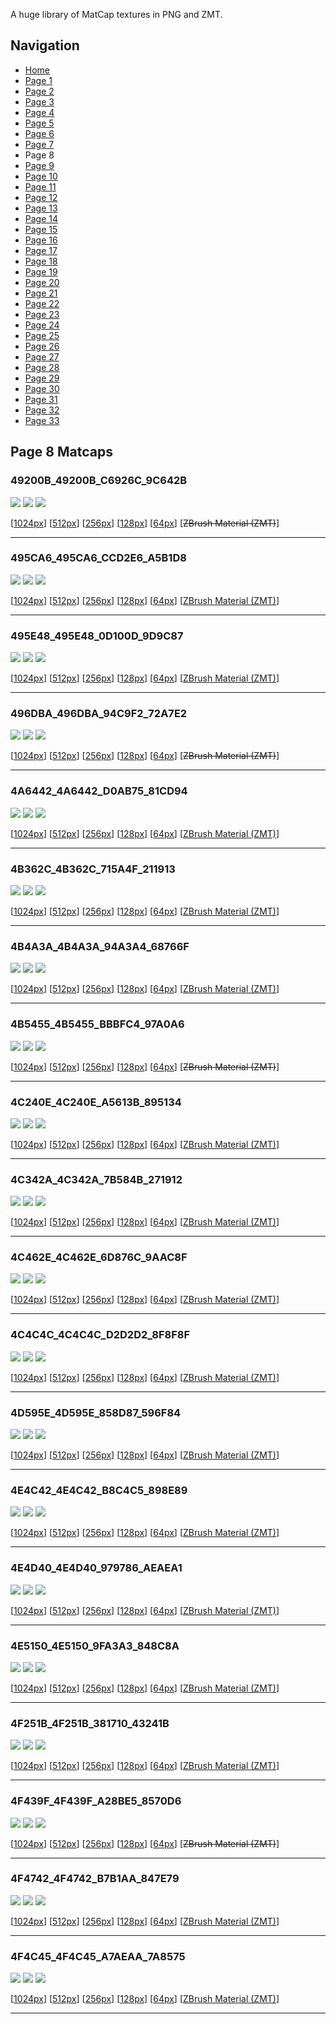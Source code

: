 A huge library of MatCap textures in PNG and ZMT.


## Navigation
* [Home](/)
* [Page 1](PAGE-1.md)
* [Page 2](PAGE-2.md)
* [Page 3](PAGE-3.md)
* [Page 4](PAGE-4.md)
* [Page 5](PAGE-5.md)
* [Page 6](PAGE-6.md)
* [Page 7](PAGE-7.md)
* Page 8
* [Page 9](PAGE-9.md)
* [Page 10](PAGE-10.md)
* [Page 11](PAGE-11.md)
* [Page 12](PAGE-12.md)
* [Page 13](PAGE-13.md)
* [Page 14](PAGE-14.md)
* [Page 15](PAGE-15.md)
* [Page 16](PAGE-16.md)
* [Page 17](PAGE-17.md)
* [Page 18](PAGE-18.md)
* [Page 19](PAGE-19.md)
* [Page 20](PAGE-20.md)
* [Page 21](PAGE-21.md)
* [Page 22](PAGE-22.md)
* [Page 23](PAGE-23.md)
* [Page 24](PAGE-24.md)
* [Page 25](PAGE-25.md)
* [Page 26](PAGE-26.md)
* [Page 27](PAGE-27.md)
* [Page 28](PAGE-28.md)
* [Page 29](PAGE-29.md)
* [Page 30](PAGE-30.md)
* [Page 31](PAGE-31.md)
* [Page 32](PAGE-32.md)
* [Page 33](PAGE-33.md)
## Page 8 Matcaps
### 49200B_49200B_C6926C_9C642B
![](preview/49200B_49200B_C6926C_9C642B-preview.png)
![](thumbnail/49200B_49200B_C6926C_9C642B.jpg)
![](palette/49200B_49200B_C6926C_9C642B-palette.png)

[[1024px](https://github.com/nidorx/matcaps/raw/master/1024/49200B_49200B_C6926C_9C642B.png)]
[[512px](https://github.com/nidorx/matcaps/raw/master/512/49200B_49200B_C6926C_9C642B-512px.png)]
[[256px](https://github.com/nidorx/matcaps/raw/master/256/49200B_49200B_C6926C_9C642B-256px.png)]
[[128px](https://github.com/nidorx/matcaps/raw/master/128/49200B_49200B_C6926C_9C642B-128px.png)]
[[64px](https://github.com/nidorx/matcaps/raw/master/64/49200B_49200B_C6926C_9C642B-64px.png)]
[~~ZBrush Material (ZMT)~~]

---
### 495CA6_495CA6_CCD2E6_A5B1D8
![](preview/495CA6_495CA6_CCD2E6_A5B1D8-preview.png)
![](thumbnail/495CA6_495CA6_CCD2E6_A5B1D8.jpg)
![](palette/495CA6_495CA6_CCD2E6_A5B1D8-palette.png)

[[1024px](https://github.com/nidorx/matcaps/raw/master/1024/495CA6_495CA6_CCD2E6_A5B1D8.png)]
[[512px](https://github.com/nidorx/matcaps/raw/master/512/495CA6_495CA6_CCD2E6_A5B1D8-512px.png)]
[[256px](https://github.com/nidorx/matcaps/raw/master/256/495CA6_495CA6_CCD2E6_A5B1D8-256px.png)]
[[128px](https://github.com/nidorx/matcaps/raw/master/128/495CA6_495CA6_CCD2E6_A5B1D8-128px.png)]
[[64px](https://github.com/nidorx/matcaps/raw/master/64/495CA6_495CA6_CCD2E6_A5B1D8-64px.png)]
[[ZBrush Material (ZMT)](https://github.com/nidorx/matcaps/raw/master/zmt/495CA6_495CA6_CCD2E6_A5B1D8.zmt)]

---
### 495E48_495E48_0D100D_9D9C87
![](preview/495E48_495E48_0D100D_9D9C87-preview.png)
![](thumbnail/495E48_495E48_0D100D_9D9C87.jpg)
![](palette/495E48_495E48_0D100D_9D9C87-palette.png)

[[1024px](https://github.com/nidorx/matcaps/raw/master/1024/495E48_495E48_0D100D_9D9C87.png)]
[[512px](https://github.com/nidorx/matcaps/raw/master/512/495E48_495E48_0D100D_9D9C87-512px.png)]
[[256px](https://github.com/nidorx/matcaps/raw/master/256/495E48_495E48_0D100D_9D9C87-256px.png)]
[[128px](https://github.com/nidorx/matcaps/raw/master/128/495E48_495E48_0D100D_9D9C87-128px.png)]
[[64px](https://github.com/nidorx/matcaps/raw/master/64/495E48_495E48_0D100D_9D9C87-64px.png)]
[[ZBrush Material (ZMT)](https://github.com/nidorx/matcaps/raw/master/zmt/495E48_495E48_0D100D_9D9C87.zmt)]

---
### 496DBA_496DBA_94C9F2_72A7E2
![](preview/496DBA_496DBA_94C9F2_72A7E2-preview.png)
![](thumbnail/496DBA_496DBA_94C9F2_72A7E2.jpg)
![](palette/496DBA_496DBA_94C9F2_72A7E2-palette.png)

[[1024px](https://github.com/nidorx/matcaps/raw/master/1024/496DBA_496DBA_94C9F2_72A7E2.png)]
[[512px](https://github.com/nidorx/matcaps/raw/master/512/496DBA_496DBA_94C9F2_72A7E2-512px.png)]
[[256px](https://github.com/nidorx/matcaps/raw/master/256/496DBA_496DBA_94C9F2_72A7E2-256px.png)]
[[128px](https://github.com/nidorx/matcaps/raw/master/128/496DBA_496DBA_94C9F2_72A7E2-128px.png)]
[[64px](https://github.com/nidorx/matcaps/raw/master/64/496DBA_496DBA_94C9F2_72A7E2-64px.png)]
[~~ZBrush Material (ZMT)~~]

---
### 4A6442_4A6442_D0AB75_81CD94
![](preview/4A6442_4A6442_D0AB75_81CD94-preview.png)
![](thumbnail/4A6442_4A6442_D0AB75_81CD94.jpg)
![](palette/4A6442_4A6442_D0AB75_81CD94-palette.png)

[[1024px](https://github.com/nidorx/matcaps/raw/master/1024/4A6442_4A6442_D0AB75_81CD94.png)]
[[512px](https://github.com/nidorx/matcaps/raw/master/512/4A6442_4A6442_D0AB75_81CD94-512px.png)]
[[256px](https://github.com/nidorx/matcaps/raw/master/256/4A6442_4A6442_D0AB75_81CD94-256px.png)]
[[128px](https://github.com/nidorx/matcaps/raw/master/128/4A6442_4A6442_D0AB75_81CD94-128px.png)]
[[64px](https://github.com/nidorx/matcaps/raw/master/64/4A6442_4A6442_D0AB75_81CD94-64px.png)]
[[ZBrush Material (ZMT)](https://github.com/nidorx/matcaps/raw/master/zmt/4A6442_4A6442_D0AB75_81CD94.zmt)]

---
### 4B362C_4B362C_715A4F_211913
![](preview/4B362C_4B362C_715A4F_211913-preview.png)
![](thumbnail/4B362C_4B362C_715A4F_211913.jpg)
![](palette/4B362C_4B362C_715A4F_211913-palette.png)

[[1024px](https://github.com/nidorx/matcaps/raw/master/1024/4B362C_4B362C_715A4F_211913.png)]
[[512px](https://github.com/nidorx/matcaps/raw/master/512/4B362C_4B362C_715A4F_211913-512px.png)]
[[256px](https://github.com/nidorx/matcaps/raw/master/256/4B362C_4B362C_715A4F_211913-256px.png)]
[[128px](https://github.com/nidorx/matcaps/raw/master/128/4B362C_4B362C_715A4F_211913-128px.png)]
[[64px](https://github.com/nidorx/matcaps/raw/master/64/4B362C_4B362C_715A4F_211913-64px.png)]
[[ZBrush Material (ZMT)](https://github.com/nidorx/matcaps/raw/master/zmt/4B362C_4B362C_715A4F_211913.zmt)]

---
### 4B4A3A_4B4A3A_94A3A4_68766F
![](preview/4B4A3A_4B4A3A_94A3A4_68766F-preview.png)
![](thumbnail/4B4A3A_4B4A3A_94A3A4_68766F.jpg)
![](palette/4B4A3A_4B4A3A_94A3A4_68766F-palette.png)

[[1024px](https://github.com/nidorx/matcaps/raw/master/1024/4B4A3A_4B4A3A_94A3A4_68766F.png)]
[[512px](https://github.com/nidorx/matcaps/raw/master/512/4B4A3A_4B4A3A_94A3A4_68766F-512px.png)]
[[256px](https://github.com/nidorx/matcaps/raw/master/256/4B4A3A_4B4A3A_94A3A4_68766F-256px.png)]
[[128px](https://github.com/nidorx/matcaps/raw/master/128/4B4A3A_4B4A3A_94A3A4_68766F-128px.png)]
[[64px](https://github.com/nidorx/matcaps/raw/master/64/4B4A3A_4B4A3A_94A3A4_68766F-64px.png)]
[[ZBrush Material (ZMT)](https://github.com/nidorx/matcaps/raw/master/zmt/4B4A3A_4B4A3A_94A3A4_68766F.zmt)]

---
### 4B5455_4B5455_BBBFC4_97A0A6
![](preview/4B5455_4B5455_BBBFC4_97A0A6-preview.png)
![](thumbnail/4B5455_4B5455_BBBFC4_97A0A6.jpg)
![](palette/4B5455_4B5455_BBBFC4_97A0A6-palette.png)

[[1024px](https://github.com/nidorx/matcaps/raw/master/1024/4B5455_4B5455_BBBFC4_97A0A6.png)]
[[512px](https://github.com/nidorx/matcaps/raw/master/512/4B5455_4B5455_BBBFC4_97A0A6-512px.png)]
[[256px](https://github.com/nidorx/matcaps/raw/master/256/4B5455_4B5455_BBBFC4_97A0A6-256px.png)]
[[128px](https://github.com/nidorx/matcaps/raw/master/128/4B5455_4B5455_BBBFC4_97A0A6-128px.png)]
[[64px](https://github.com/nidorx/matcaps/raw/master/64/4B5455_4B5455_BBBFC4_97A0A6-64px.png)]
[~~ZBrush Material (ZMT)~~]

---
### 4C240E_4C240E_A5613B_895134
![](preview/4C240E_4C240E_A5613B_895134-preview.png)
![](thumbnail/4C240E_4C240E_A5613B_895134.jpg)
![](palette/4C240E_4C240E_A5613B_895134-palette.png)

[[1024px](https://github.com/nidorx/matcaps/raw/master/1024/4C240E_4C240E_A5613B_895134.png)]
[[512px](https://github.com/nidorx/matcaps/raw/master/512/4C240E_4C240E_A5613B_895134-512px.png)]
[[256px](https://github.com/nidorx/matcaps/raw/master/256/4C240E_4C240E_A5613B_895134-256px.png)]
[[128px](https://github.com/nidorx/matcaps/raw/master/128/4C240E_4C240E_A5613B_895134-128px.png)]
[[64px](https://github.com/nidorx/matcaps/raw/master/64/4C240E_4C240E_A5613B_895134-64px.png)]
[[ZBrush Material (ZMT)](https://github.com/nidorx/matcaps/raw/master/zmt/4C240E_4C240E_A5613B_895134.zmt)]

---
### 4C342A_4C342A_7B584B_271912
![](preview/4C342A_4C342A_7B584B_271912-preview.png)
![](thumbnail/4C342A_4C342A_7B584B_271912.jpg)
![](palette/4C342A_4C342A_7B584B_271912-palette.png)

[[1024px](https://github.com/nidorx/matcaps/raw/master/1024/4C342A_4C342A_7B584B_271912.png)]
[[512px](https://github.com/nidorx/matcaps/raw/master/512/4C342A_4C342A_7B584B_271912-512px.png)]
[[256px](https://github.com/nidorx/matcaps/raw/master/256/4C342A_4C342A_7B584B_271912-256px.png)]
[[128px](https://github.com/nidorx/matcaps/raw/master/128/4C342A_4C342A_7B584B_271912-128px.png)]
[[64px](https://github.com/nidorx/matcaps/raw/master/64/4C342A_4C342A_7B584B_271912-64px.png)]
[[ZBrush Material (ZMT)](https://github.com/nidorx/matcaps/raw/master/zmt/4C342A_4C342A_7B584B_271912.zmt)]

---
### 4C462E_4C462E_6D876C_9AAC8F
![](preview/4C462E_4C462E_6D876C_9AAC8F-preview.png)
![](thumbnail/4C462E_4C462E_6D876C_9AAC8F.jpg)
![](palette/4C462E_4C462E_6D876C_9AAC8F-palette.png)

[[1024px](https://github.com/nidorx/matcaps/raw/master/1024/4C462E_4C462E_6D876C_9AAC8F.png)]
[[512px](https://github.com/nidorx/matcaps/raw/master/512/4C462E_4C462E_6D876C_9AAC8F-512px.png)]
[[256px](https://github.com/nidorx/matcaps/raw/master/256/4C462E_4C462E_6D876C_9AAC8F-256px.png)]
[[128px](https://github.com/nidorx/matcaps/raw/master/128/4C462E_4C462E_6D876C_9AAC8F-128px.png)]
[[64px](https://github.com/nidorx/matcaps/raw/master/64/4C462E_4C462E_6D876C_9AAC8F-64px.png)]
[[ZBrush Material (ZMT)](https://github.com/nidorx/matcaps/raw/master/zmt/4C462E_4C462E_6D876C_9AAC8F.zmt)]

---
### 4C4C4C_4C4C4C_D2D2D2_8F8F8F
![](preview/4C4C4C_4C4C4C_D2D2D2_8F8F8F-preview.png)
![](thumbnail/4C4C4C_4C4C4C_D2D2D2_8F8F8F.jpg)
![](palette/4C4C4C_4C4C4C_D2D2D2_8F8F8F-palette.png)

[[1024px](https://github.com/nidorx/matcaps/raw/master/1024/4C4C4C_4C4C4C_D2D2D2_8F8F8F.png)]
[[512px](https://github.com/nidorx/matcaps/raw/master/512/4C4C4C_4C4C4C_D2D2D2_8F8F8F-512px.png)]
[[256px](https://github.com/nidorx/matcaps/raw/master/256/4C4C4C_4C4C4C_D2D2D2_8F8F8F-256px.png)]
[[128px](https://github.com/nidorx/matcaps/raw/master/128/4C4C4C_4C4C4C_D2D2D2_8F8F8F-128px.png)]
[[64px](https://github.com/nidorx/matcaps/raw/master/64/4C4C4C_4C4C4C_D2D2D2_8F8F8F-64px.png)]
[[ZBrush Material (ZMT)](https://github.com/nidorx/matcaps/raw/master/zmt/4C4C4C_4C4C4C_D2D2D2_8F8F8F.zmt)]

---
### 4D595E_4D595E_858D87_596F84
![](preview/4D595E_4D595E_858D87_596F84-preview.png)
![](thumbnail/4D595E_4D595E_858D87_596F84.jpg)
![](palette/4D595E_4D595E_858D87_596F84-palette.png)

[[1024px](https://github.com/nidorx/matcaps/raw/master/1024/4D595E_4D595E_858D87_596F84.png)]
[[512px](https://github.com/nidorx/matcaps/raw/master/512/4D595E_4D595E_858D87_596F84-512px.png)]
[[256px](https://github.com/nidorx/matcaps/raw/master/256/4D595E_4D595E_858D87_596F84-256px.png)]
[[128px](https://github.com/nidorx/matcaps/raw/master/128/4D595E_4D595E_858D87_596F84-128px.png)]
[[64px](https://github.com/nidorx/matcaps/raw/master/64/4D595E_4D595E_858D87_596F84-64px.png)]
[[ZBrush Material (ZMT)](https://github.com/nidorx/matcaps/raw/master/zmt/4D595E_4D595E_858D87_596F84.zmt)]

---
### 4E4C42_4E4C42_B8C4C5_898E89
![](preview/4E4C42_4E4C42_B8C4C5_898E89-preview.png)
![](thumbnail/4E4C42_4E4C42_B8C4C5_898E89.jpg)
![](palette/4E4C42_4E4C42_B8C4C5_898E89-palette.png)

[[1024px](https://github.com/nidorx/matcaps/raw/master/1024/4E4C42_4E4C42_B8C4C5_898E89.png)]
[[512px](https://github.com/nidorx/matcaps/raw/master/512/4E4C42_4E4C42_B8C4C5_898E89-512px.png)]
[[256px](https://github.com/nidorx/matcaps/raw/master/256/4E4C42_4E4C42_B8C4C5_898E89-256px.png)]
[[128px](https://github.com/nidorx/matcaps/raw/master/128/4E4C42_4E4C42_B8C4C5_898E89-128px.png)]
[[64px](https://github.com/nidorx/matcaps/raw/master/64/4E4C42_4E4C42_B8C4C5_898E89-64px.png)]
[[ZBrush Material (ZMT)](https://github.com/nidorx/matcaps/raw/master/zmt/4E4C42_4E4C42_B8C4C5_898E89.zmt)]

---
### 4E4D40_4E4D40_979786_AEAEA1
![](preview/4E4D40_4E4D40_979786_AEAEA1-preview.png)
![](thumbnail/4E4D40_4E4D40_979786_AEAEA1.jpg)
![](palette/4E4D40_4E4D40_979786_AEAEA1-palette.png)

[[1024px](https://github.com/nidorx/matcaps/raw/master/1024/4E4D40_4E4D40_979786_AEAEA1.png)]
[[512px](https://github.com/nidorx/matcaps/raw/master/512/4E4D40_4E4D40_979786_AEAEA1-512px.png)]
[[256px](https://github.com/nidorx/matcaps/raw/master/256/4E4D40_4E4D40_979786_AEAEA1-256px.png)]
[[128px](https://github.com/nidorx/matcaps/raw/master/128/4E4D40_4E4D40_979786_AEAEA1-128px.png)]
[[64px](https://github.com/nidorx/matcaps/raw/master/64/4E4D40_4E4D40_979786_AEAEA1-64px.png)]
[[ZBrush Material (ZMT)](https://github.com/nidorx/matcaps/raw/master/zmt/4E4D40_4E4D40_979786_AEAEA1.zmt)]

---
### 4E5150_4E5150_9FA3A3_848C8A
![](preview/4E5150_4E5150_9FA3A3_848C8A-preview.png)
![](thumbnail/4E5150_4E5150_9FA3A3_848C8A.jpg)
![](palette/4E5150_4E5150_9FA3A3_848C8A-palette.png)

[[1024px](https://github.com/nidorx/matcaps/raw/master/1024/4E5150_4E5150_9FA3A3_848C8A.png)]
[[512px](https://github.com/nidorx/matcaps/raw/master/512/4E5150_4E5150_9FA3A3_848C8A-512px.png)]
[[256px](https://github.com/nidorx/matcaps/raw/master/256/4E5150_4E5150_9FA3A3_848C8A-256px.png)]
[[128px](https://github.com/nidorx/matcaps/raw/master/128/4E5150_4E5150_9FA3A3_848C8A-128px.png)]
[[64px](https://github.com/nidorx/matcaps/raw/master/64/4E5150_4E5150_9FA3A3_848C8A-64px.png)]
[[ZBrush Material (ZMT)](https://github.com/nidorx/matcaps/raw/master/zmt/4E5150_4E5150_9FA3A3_848C8A.zmt)]

---
### 4F251B_4F251B_381710_43241B
![](preview/4F251B_4F251B_381710_43241B-preview.png)
![](thumbnail/4F251B_4F251B_381710_43241B.jpg)
![](palette/4F251B_4F251B_381710_43241B-palette.png)

[[1024px](https://github.com/nidorx/matcaps/raw/master/1024/4F251B_4F251B_381710_43241B.png)]
[[512px](https://github.com/nidorx/matcaps/raw/master/512/4F251B_4F251B_381710_43241B-512px.png)]
[[256px](https://github.com/nidorx/matcaps/raw/master/256/4F251B_4F251B_381710_43241B-256px.png)]
[[128px](https://github.com/nidorx/matcaps/raw/master/128/4F251B_4F251B_381710_43241B-128px.png)]
[[64px](https://github.com/nidorx/matcaps/raw/master/64/4F251B_4F251B_381710_43241B-64px.png)]
[[ZBrush Material (ZMT)](https://github.com/nidorx/matcaps/raw/master/zmt/4F251B_4F251B_381710_43241B.zmt)]

---
### 4F439F_4F439F_A28BE5_8570D6
![](preview/4F439F_4F439F_A28BE5_8570D6-preview.png)
![](thumbnail/4F439F_4F439F_A28BE5_8570D6.jpg)
![](palette/4F439F_4F439F_A28BE5_8570D6-palette.png)

[[1024px](https://github.com/nidorx/matcaps/raw/master/1024/4F439F_4F439F_A28BE5_8570D6.png)]
[[512px](https://github.com/nidorx/matcaps/raw/master/512/4F439F_4F439F_A28BE5_8570D6-512px.png)]
[[256px](https://github.com/nidorx/matcaps/raw/master/256/4F439F_4F439F_A28BE5_8570D6-256px.png)]
[[128px](https://github.com/nidorx/matcaps/raw/master/128/4F439F_4F439F_A28BE5_8570D6-128px.png)]
[[64px](https://github.com/nidorx/matcaps/raw/master/64/4F439F_4F439F_A28BE5_8570D6-64px.png)]
[~~ZBrush Material (ZMT)~~]

---
### 4F4742_4F4742_B7B1AA_847E79
![](preview/4F4742_4F4742_B7B1AA_847E79-preview.png)
![](thumbnail/4F4742_4F4742_B7B1AA_847E79.jpg)
![](palette/4F4742_4F4742_B7B1AA_847E79-palette.png)

[[1024px](https://github.com/nidorx/matcaps/raw/master/1024/4F4742_4F4742_B7B1AA_847E79.png)]
[[512px](https://github.com/nidorx/matcaps/raw/master/512/4F4742_4F4742_B7B1AA_847E79-512px.png)]
[[256px](https://github.com/nidorx/matcaps/raw/master/256/4F4742_4F4742_B7B1AA_847E79-256px.png)]
[[128px](https://github.com/nidorx/matcaps/raw/master/128/4F4742_4F4742_B7B1AA_847E79-128px.png)]
[[64px](https://github.com/nidorx/matcaps/raw/master/64/4F4742_4F4742_B7B1AA_847E79-64px.png)]
[[ZBrush Material (ZMT)](https://github.com/nidorx/matcaps/raw/master/zmt/4F4742_4F4742_B7B1AA_847E79.zmt)]

---
### 4F4C45_4F4C45_A7AEAA_7A8575
![](preview/4F4C45_4F4C45_A7AEAA_7A8575-preview.png)
![](thumbnail/4F4C45_4F4C45_A7AEAA_7A8575.jpg)
![](palette/4F4C45_4F4C45_A7AEAA_7A8575-palette.png)

[[1024px](https://github.com/nidorx/matcaps/raw/master/1024/4F4C45_4F4C45_A7AEAA_7A8575.png)]
[[512px](https://github.com/nidorx/matcaps/raw/master/512/4F4C45_4F4C45_A7AEAA_7A8575-512px.png)]
[[256px](https://github.com/nidorx/matcaps/raw/master/256/4F4C45_4F4C45_A7AEAA_7A8575-256px.png)]
[[128px](https://github.com/nidorx/matcaps/raw/master/128/4F4C45_4F4C45_A7AEAA_7A8575-128px.png)]
[[64px](https://github.com/nidorx/matcaps/raw/master/64/4F4C45_4F4C45_A7AEAA_7A8575-64px.png)]
[[ZBrush Material (ZMT)](https://github.com/nidorx/matcaps/raw/master/zmt/4F4C45_4F4C45_A7AEAA_7A8575.zmt)]

---
